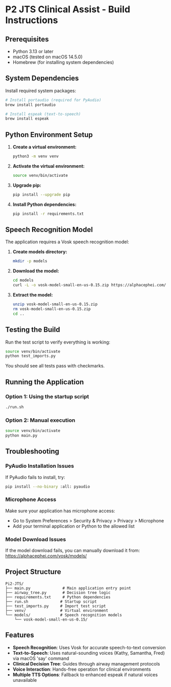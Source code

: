 # P2 JTS Clinical Assist - Build Instructions

## Prerequisites

- Python 3.13 or later
- macOS (tested on macOS 14.5.0)
- Homebrew (for installing system dependencies)

## System Dependencies

Install required system packages:

```bash
# Install portaudio (required for PyAudio)
brew install portaudio

# Install espeak (text-to-speech)
brew install espeak
```

## Python Environment Setup

1. **Create a virtual environment:**
   ```bash
   python3 -m venv venv
   ```

2. **Activate the virtual environment:**
   ```bash
   source venv/bin/activate
   ```

3. **Upgrade pip:**
   ```bash
   pip install --upgrade pip
   ```

4. **Install Python dependencies:**
   ```bash
   pip install -r requirements.txt
   ```

## Speech Recognition Model

The application requires a Vosk speech recognition model:

1. **Create models directory:**
   ```bash
   mkdir -p models
   ```

2. **Download the model:**
   ```bash
   cd models
   curl -L -o vosk-model-small-en-us-0.15.zip https://alphacephei.com/vosk/models/vosk-model-small-en-us-0.15.zip
   ```

3. **Extract the model:**
   ```bash
   unzip vosk-model-small-en-us-0.15.zip
   rm vosk-model-small-en-us-0.15.zip
   cd ..
   ```

## Testing the Build

Run the test script to verify everything is working:

```bash
source venv/bin/activate
python test_imports.py
```

You should see all tests pass with checkmarks.

## Running the Application

### Option 1: Using the startup script
```bash
./run.sh
```

### Option 2: Manual execution
```bash
source venv/bin/activate
python main.py
```

## Troubleshooting

### PyAudio Installation Issues
If PyAudio fails to install, try:
```bash
pip install --no-binary :all: pyaudio
```

### Microphone Access
Make sure your application has microphone access:
- Go to System Preferences > Security & Privacy > Privacy > Microphone
- Add your terminal application or Python to the allowed list

### Model Download Issues
If the model download fails, you can manually download it from:
https://alphacephei.com/vosk/models/

## Project Structure

```
Pi2-JTS/
├── main.py              # Main application entry point
├── airway_tree.py       # Decision tree logic
├── requirements.txt     # Python dependencies
├── run.sh              # Startup script
├── test_imports.py     # Import test script
├── venv/               # Virtual environment
└── models/             # Speech recognition models
    └── vosk-model-small-en-us-0.15/
```

## Features

- **Speech Recognition**: Uses Vosk for accurate speech-to-text conversion
- **Text-to-Speech**: Uses natural-sounding voices (Kathy, Samantha, Fred) via macOS 'say' command
- **Clinical Decision Tree**: Guides through airway management protocols
- **Voice Interaction**: Hands-free operation for clinical environments
- **Multiple TTS Options**: Fallback to enhanced espeak if natural voices unavailable 